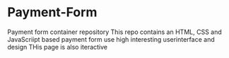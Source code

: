# Payment-Form
Payment form container repository
This repo contains an HTML, CSS and JavaScriipt based payment form use high interesting userinterface and design
THis page is also iteractive 
